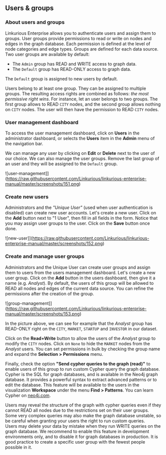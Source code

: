 ## Users & groups

### About users and groups

Linkurious Enterprise allows you to authenticate users and assign them to groups. User groups provide permissions to read or write on nodes and edges in the graph database. Each permission is defined at the level of node categories and edge types. Groups are defined for each data source. Two user groups are available by default:

*  The `Admin` group has READ and WRITE access to graph data.
*  The `Default` group has READ-ONLY access to graph data.

The `Default` group is assigned to new users by default.

Users belong to at least one group. They can be assigned to multiple groups. The resulting access rights are combined as follows: *the most permissive right wins*. For instance, let an user belongs to two groups. The first group allows to READ `CITY` nodes, and the second group allows nothing on `CITY` nodes. The user will then have the permission to READ `CITY` nodes.

### User management dashboard

To access the user management dashboard, click on **Users** in the administrator dashboard, or selects the **Users** item in the **Admin** menu of the navigation bar. 

We can manage any user by clicking on **Edit** or **Delete** next to the user of our choice. We can also manage the user groups. Remove the last group of an user and they will be assigned to the `Default` group.

![user-management]](https://raw.githubusercontent.com/Linkurious/linkurious-enterprise-manual/master/screenshots/151.png)

### Create new users

Administrators and the *"Unique User"* (used when user authentication is disabled) can create new user accounts. Let's create a new user. Click on the **Add** button next to "1 User", then fill in all fields in the form. Notice that you may assign user groups to the user. Click on the **Save** button once done.

![new-user]](https://raw.githubusercontent.com/Linkurious/linkurious-enterprise-manual/master/screenshots/152.png)

### Create and manage user groups

Administrators and the Unique User can create user groups and assign them to users from the users management dashboard. Let's create a new user group. Click on the **Add** button in the users dashboard, then give it a name (e.g. *Analyst*). By default, the users of this group will be allowed to READ all nodes and edges of the current data source. You can refine the permissions after the creation of the group.

![group-management]](https://raw.githubusercontent.com/Linkurious/linkurious-enterprise-manual/master/screenshots/153.png)

In the picture above, we can see for example that the *Analyst* group has READ-ONLY right on the `CITY`, `MARKET`, `STARTUP` and `INVESTOR` in our dataset.

Click on  the **Read+Write** button to allow the users of the *Analyst* group to modify the `CITY` nodes. Click on `None` to hide the `MARKET` nodes from the *Analyst* users. You can set permissions in bulk by checking the group name and expand the **Selection > Permissions** menu.

Finally, check the option **"Send cypher queries to the graph (read)"** to enable users of this group to run custom Cypher query the graph database. Cypher is the SQL for graph databases, and is available in the Neo4j graph database. It provides a powerful syntax to extract advanced patterns or to edit the database. This feature will be available to the users in the visualization **Workspace** under the menu **Find > Patterns**. You can learn Cypher on [neo4j.com](http://neo4j.com/developer/cypher-query-language/).

<div class="alert alert-warning">
  Users may reveal the structure of the graph with cypher queries even if they cannot READ all nodes due to the restrictions set on their user groups. Some very complex queries may also make the graph database unstable, so be careful when granting your users the right to run custom queries.
</div>

<div class="alert alert-danger">
  Users may delete your data by mistake when they run WRITE queries on the graph database. We recommend to enable this feature in development environments only, and to disable it for graph databases in production. It is good practice to create a specific user group with the fewest people possible in it.
</div>
